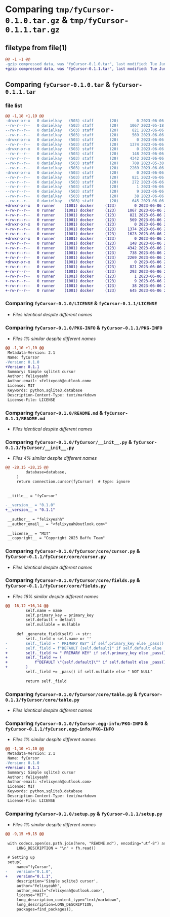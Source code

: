 # Comparing `tmp/fyCursor-0.1.0.tar.gz` & `tmp/fyCursor-0.1.1.tar.gz`

## filetype from file(1)

```diff
@@ -1 +1 @@
-gzip compressed data, was "fyCursor-0.1.0.tar", last modified: Tue Jun  6 21:46:49 2023, max compression
+gzip compressed data, was "fyCursor-0.1.1.tar", last modified: Tue Jun  6 22:06:14 2023, max compression
```

## Comparing `fyCursor-0.1.0.tar` & `fyCursor-0.1.1.tar`

### file list

```diff
@@ -1,18 +1,19 @@
-drwxr-xr-x   0 danielkay   (503) staff       (20)        0 2023-06-06 21:46:49.078052 fyCursor-0.1.0/
--rw-r--r--   0 danielkay   (503) staff       (20)     1067 2023-05-18 03:38:19.000000 fyCursor-0.1.0/LICENSE
--rw-r--r--   0 danielkay   (503) staff       (20)      821 2023-06-06 21:46:49.077894 fyCursor-0.1.0/PKG-INFO
--rw-r--r--   0 danielkay   (503) staff       (20)      569 2023-06-06 21:46:19.000000 fyCursor-0.1.0/README.md
-drwxr-xr-x   0 danielkay   (503) staff       (20)        0 2023-06-06 21:46:49.059445 fyCursor-0.1.0/fyCursor/
--rw-r--r--   0 danielkay   (503) staff       (20)     1374 2023-06-06 21:46:36.000000 fyCursor-0.1.0/fyCursor/__init__.py
-drwxr-xr-x   0 danielkay   (503) staff       (20)        0 2023-06-06 21:46:49.077500 fyCursor-0.1.0/fyCursor/core/
--rw-r--r--   0 danielkay   (503) staff       (20)      148 2023-06-06 20:42:16.000000 fyCursor-0.1.0/fyCursor/core/__init__.py
--rw-r--r--   0 danielkay   (503) staff       (20)     4342 2023-06-06 21:01:22.000000 fyCursor-0.1.0/fyCursor/core/cursor.py
--rw-r--r--   0 danielkay   (503) staff       (20)      708 2023-05-30 01:08:38.000000 fyCursor-0.1.0/fyCursor/core/fields.py
--rw-r--r--   0 danielkay   (503) staff       (20)     2269 2023-06-06 21:44:41.000000 fyCursor-0.1.0/fyCursor/core/table.py
-drwxr-xr-x   0 danielkay   (503) staff       (20)        0 2023-06-06 21:46:49.062302 fyCursor-0.1.0/fyCursor.egg-info/
--rw-r--r--   0 danielkay   (503) staff       (20)      821 2023-06-06 21:46:49.000000 fyCursor-0.1.0/fyCursor.egg-info/PKG-INFO
--rw-r--r--   0 danielkay   (503) staff       (20)      272 2023-06-06 21:46:49.000000 fyCursor-0.1.0/fyCursor.egg-info/SOURCES.txt
--rw-r--r--   0 danielkay   (503) staff       (20)        1 2023-06-06 21:46:49.000000 fyCursor-0.1.0/fyCursor.egg-info/dependency_links.txt
--rw-r--r--   0 danielkay   (503) staff       (20)        9 2023-06-06 21:46:49.000000 fyCursor-0.1.0/fyCursor.egg-info/top_level.txt
--rw-r--r--   0 danielkay   (503) staff       (20)       38 2023-06-06 21:46:49.078104 fyCursor-0.1.0/setup.cfg
--rw-r--r--   0 danielkay   (503) staff       (20)      645 2023-06-06 21:46:27.000000 fyCursor-0.1.0/setup.py
+drwxr-xr-x   0 runner    (1001) docker     (123)        0 2023-06-06 22:06:14.532587 fyCursor-0.1.1/
+-rw-r--r--   0 runner    (1001) docker     (123)     1067 2023-06-06 22:06:04.000000 fyCursor-0.1.1/LICENSE
+-rw-r--r--   0 runner    (1001) docker     (123)      821 2023-06-06 22:06:14.532587 fyCursor-0.1.1/PKG-INFO
+-rw-r--r--   0 runner    (1001) docker     (123)      569 2023-06-06 22:06:04.000000 fyCursor-0.1.1/README.md
+drwxr-xr-x   0 runner    (1001) docker     (123)        0 2023-06-06 22:06:14.532587 fyCursor-0.1.1/fyCursor/
+-rw-r--r--   0 runner    (1001) docker     (123)     1374 2023-06-06 22:06:04.000000 fyCursor-0.1.1/fyCursor/__init__.py
+-rw-r--r--   0 runner    (1001) docker     (123)     1623 2023-06-06 22:06:04.000000 fyCursor-0.1.1/fyCursor/__main__.py
+drwxr-xr-x   0 runner    (1001) docker     (123)        0 2023-06-06 22:06:14.532587 fyCursor-0.1.1/fyCursor/core/
+-rw-r--r--   0 runner    (1001) docker     (123)      148 2023-06-06 22:06:04.000000 fyCursor-0.1.1/fyCursor/core/__init__.py
+-rw-r--r--   0 runner    (1001) docker     (123)     4342 2023-06-06 22:06:04.000000 fyCursor-0.1.1/fyCursor/core/cursor.py
+-rw-r--r--   0 runner    (1001) docker     (123)      738 2023-06-06 22:06:04.000000 fyCursor-0.1.1/fyCursor/core/fields.py
+-rw-r--r--   0 runner    (1001) docker     (123)     2269 2023-06-06 22:06:04.000000 fyCursor-0.1.1/fyCursor/core/table.py
+drwxr-xr-x   0 runner    (1001) docker     (123)        0 2023-06-06 22:06:14.532587 fyCursor-0.1.1/fyCursor.egg-info/
+-rw-r--r--   0 runner    (1001) docker     (123)      821 2023-06-06 22:06:14.000000 fyCursor-0.1.1/fyCursor.egg-info/PKG-INFO
+-rw-r--r--   0 runner    (1001) docker     (123)      293 2023-06-06 22:06:14.000000 fyCursor-0.1.1/fyCursor.egg-info/SOURCES.txt
+-rw-r--r--   0 runner    (1001) docker     (123)        1 2023-06-06 22:06:14.000000 fyCursor-0.1.1/fyCursor.egg-info/dependency_links.txt
+-rw-r--r--   0 runner    (1001) docker     (123)        9 2023-06-06 22:06:14.000000 fyCursor-0.1.1/fyCursor.egg-info/top_level.txt
+-rw-r--r--   0 runner    (1001) docker     (123)       38 2023-06-06 22:06:14.532587 fyCursor-0.1.1/setup.cfg
+-rw-r--r--   0 runner    (1001) docker     (123)      645 2023-06-06 22:06:04.000000 fyCursor-0.1.1/setup.py
```

### Comparing `fyCursor-0.1.0/LICENSE` & `fyCursor-0.1.1/LICENSE`

 * *Files identical despite different names*

### Comparing `fyCursor-0.1.0/PKG-INFO` & `fyCursor-0.1.1/PKG-INFO`

 * *Files 1% similar despite different names*

```diff
@@ -1,10 +1,10 @@
 Metadata-Version: 2.1
 Name: fyCursor
-Version: 0.1.0
+Version: 0.1.1
 Summary: Simple sqlite3 cursor
 Author: felixyeahh
 Author-email: <felixyeah@outlook.com>
 License: MIT
 Keywords: python,sqlite3,database
 Description-Content-Type: text/markdown
 License-File: LICENSE
```

### Comparing `fyCursor-0.1.0/README.md` & `fyCursor-0.1.1/README.md`

 * *Files identical despite different names*

### Comparing `fyCursor-0.1.0/fyCursor/__init__.py` & `fyCursor-0.1.1/fyCursor/__init__.py`

 * *Files 4% similar despite different names*

```diff
@@ -28,15 +28,15 @@
         database=database,
     )
     return connection.cursor(fyCursor)  # type: ignore
 
 
 __title__ = "fyCursor"
 
-__version__ = "0.1.0"
+__version__ = "0.1.1"
 
 __author__ = "felixyeahh"
 __author_email__ = "<felixyeah@outlook.com>"
 
 __license__ = "MIT"
 __copyright__ = "Copyright 2023 Baffu Team"
```

### Comparing `fyCursor-0.1.0/fyCursor/core/cursor.py` & `fyCursor-0.1.1/fyCursor/core/cursor.py`

 * *Files identical despite different names*

### Comparing `fyCursor-0.1.0/fyCursor/core/fields.py` & `fyCursor-0.1.1/fyCursor/core/fields.py`

 * *Files 16% similar despite different names*

```diff
@@ -16,12 +16,14 @@
         self.name = name
         self.primary_key = primary_key
         self.default = default
         self.nullable = nullable
 
     def _generate_field(self) -> str:
         self._field = self.name or ''
-        self._field = " PRIMARY KEY" if self.primary_key else _pass()
-        self._field = f"DEFAULT {self.default}" if self.default else _pass()
+        self._field += " PRIMARY KEY" if self.primary_key else _pass()
+        self._field += (
+            f"DEFAULT \"{self.default}\"" if self.default else _pass()
+        )
         self._field += _pass() if self.nullable else " NOT NULL"
 
         return self._field
```

### Comparing `fyCursor-0.1.0/fyCursor/core/table.py` & `fyCursor-0.1.1/fyCursor/core/table.py`

 * *Files identical despite different names*

### Comparing `fyCursor-0.1.0/fyCursor.egg-info/PKG-INFO` & `fyCursor-0.1.1/fyCursor.egg-info/PKG-INFO`

 * *Files 1% similar despite different names*

```diff
@@ -1,10 +1,10 @@
 Metadata-Version: 2.1
 Name: fyCursor
-Version: 0.1.0
+Version: 0.1.1
 Summary: Simple sqlite3 cursor
 Author: felixyeahh
 Author-email: <felixyeah@outlook.com>
 License: MIT
 Keywords: python,sqlite3,database
 Description-Content-Type: text/markdown
 License-File: LICENSE
```

### Comparing `fyCursor-0.1.0/setup.py` & `fyCursor-0.1.1/setup.py`

 * *Files 1% similar despite different names*

```diff
@@ -9,15 +9,15 @@
 
 with codecs.open(os.path.join(here, "README.md"), encoding="utf-8") as fh:
     LONG_DESCRIPTION = "\n" + fh.read()
 
 # Setting up
 setup(
     name="fyCursor",
-    version="0.1.0",
+    version="0.1.1",
     description='Simple sqlite3 cursor',
     author="felixyeahh",
     author_email="<felixyeah@outlook.com>",
     license="MIT",
     long_description_content_type="text/markdown",
     long_description=LONG_DESCRIPTION,
     packages=find_packages(),
```

